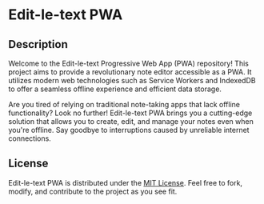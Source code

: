 
# Edit-le-text PWA

## Description 

Welcome to the Edit-le-text Progressive Web App (PWA) repository! This project aims to provide a revolutionary note editor accessible as a PWA. It utilizes modern web technologies such as Service Workers and IndexedDB to offer a seamless offline experience and efficient data storage.

Are you tired of relying on traditional note-taking apps that lack offline functionality? Look no further! Edit-le-text PWA brings you a cutting-edge solution that allows you to create, edit, and manage your notes even when you're offline. Say goodbye to interruptions caused by unreliable internet connections.


## License

Edit-le-text PWA is distributed under the [MIT License](https://opensource.org/licenses/MIT). Feel free to fork, modify, and contribute to the project as you see fit.

